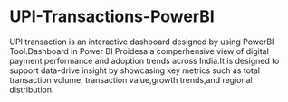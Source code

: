 # UPI-Transactions-PowerBI
UPI transaction is an interactive dashboard designed by using PowerBI Tool.Dashboard in Power BI Proidesa a comperhensive view of digital payment performance and adoption trends across India.It is designed to support data-drive insight by showcasing key metrics such as total transaction volume, transaction value,growth trends,and regional distribution.
